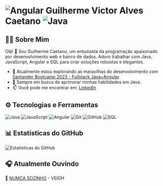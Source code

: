 # ![Angular](https://img.shields.io/badge/-Angular-red?style=flat-square&logo=angular&logoColor=white&color=red) Guilherme Victor Alves Caetano ![Java](https://img.shields.io/badge/-Java-red?style=flat-square&logo=java&logoColor=white&color=red)

## 👨‍💻 Sobre Mim
Olá! 👋 Sou Guilherme Caetano, um entusiasta da programação apaixonado por desenvolvimento web e banco de dados. Adoro trabalhar com Java, JavaScript, Angular e SQL para criar soluções robustas e elegantes.

- 🚀 Atualmente estou explorando as maravilhas do desenvolvimento com [Santander Bootcamp 2023 - Fullstack Java+Angular](https://web.dio.me/track/santander-bootcamp-2023-fullstack-java-angular).
- 🌱 Sempre em busca de aprimorar minhas habilidades em Java.
- 📫 Você pode me encontrar em: [LinkedIn](https://www.linkedin.com/in/guilhermevictorca/)

## ⚙️ Tecnologias e Ferramentas
![Java](https://img.shields.io/badge/-Java-red?style=flat-square&logo=java&logoColor=white&color=red)
![JavaScript](https://img.shields.io/badge/-JavaScript-yellow?style=flat-square&logo=javascript&logoColor=white&color=yellow)
![Angular](https://img.shields.io/badge/-Angular-red?style=flat-square&logo=angular&logoColor=white&color=red)
![Git](https://img.shields.io/badge/-Git-black?style=flat-square&logo=git&logoColor=white&color=black)
![GitHub](https://img.shields.io/badge/-GitHub-grey?style=flat-square&logo=github&logoColor=white&color=grey)
![SQL](https://img.shields.io/badge/-SQL-blue?style=flat-square&logo=sql&logoColor=white&color=blue)

## 📊 Estatísticas do GitHub
![Estatísticas do GitHub](https://github-readme-stats.vercel.app/api?username=GuilhermeVAC&show_icons=true&theme=dark)


## 🎧 Atualmente Ouvindo
🎵 [NUMCA SOZINHO](https://www.youtube.com/watch?v=UQhHY7I7W2s&ab_channel=VEIGH) - VEIGH
